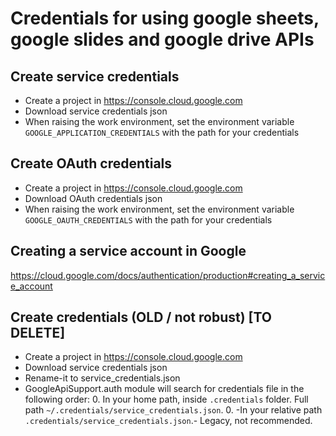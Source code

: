 # Credentials for using google sheets, google slides and google drive APIs

## Create service credentials

* Create a project in https://console.cloud.google.com
* Download service credentials json
* When raising the work environment, set the environment variable `GOOGLE_APPLICATION_CREDENTIALS` with the path for your credentials

## Create OAuth credentials

* Create a project in https://console.cloud.google.com
* Download OAuth credentials json
* When raising the work environment, set the environment variable `GOOGLE_OAUTH_CREDENTIALS` with the path for your credentials

## Creating a service account in Google

https://cloud.google.com/docs/authentication/production#creating_a_service_account

## Create credentials (OLD / not robust) [TO DELETE]

* Create a project in https://console.cloud.google.com
* Download service credentials json
* Rename-it to service_credentials.json
* GoogleApiSupport.auth module will search for credentials file in the following order:
    0. In your home path, inside `.credentials` folder. Full path `~/.credentials/service_credentials.json`.
    0. -In your relative path `.credentials/service_credentials.json`.- Legacy, not recommended. 
